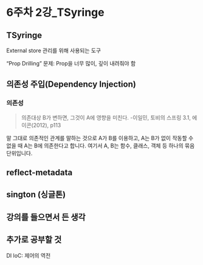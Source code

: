 # 6주차 2강_TSyringe

## TSyringe

External store 관리를 위해 사용되는 도구

“Prop Drilling” 문제: Prop을 너무 많이, 깊이 내려줘야 함

## 의존성 주입(Dependency Injection)

### 의존성

> 의존대상 B가 변하면, 그것이 A에 영향을 미친다. -이일민, 토비의 스프링 3.1, 에이콘(2012), p113

말 그대로 의존적인 관계를 말하는 것으로 A가 B를 이용하고, A는 B가 없이 작동할 수 없을 때 A는 B에 의존한다고 합니다. 여기서 A, B는 함수, 클래스, 객체 등 하나의 묶음 단위입니다.

## reflect-metadata

## sington (싱글톤)

## 강의를 들으면서 든 생각

## 추가로 공부할 것

DI
loC: 제어의 역전
